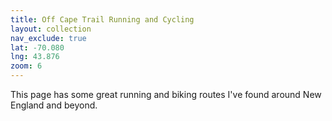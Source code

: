 ```yaml
---
title: Off Cape Trail Running and Cycling
layout: collection
nav_exclude: true
lat: -70.080
lng: 43.876
zoom: 6
---
```

This page has some great running and biking routes I've found around New England and beyond.